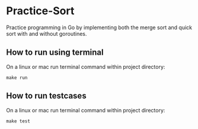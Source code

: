# Practice-Sort

Practice programming in Go by implementing both the merge sort and quick sort with and without goroutines.

## How to run using terminal
On a linux or mac run terminal command within project directory:
```
make run
```

## How to run testcases
On a linux or mac run terminal command within project directory:
```
make test
```
